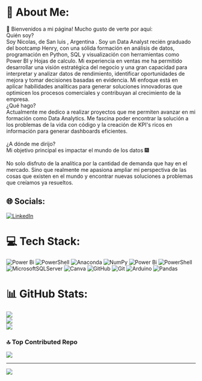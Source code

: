 # 💫 About Me:
💫 Bienvenidos a mi página! Mucho gusto de verte por aquí:<br>Quién soy?<br>Soy Nicolas, de San luis , Argentina . Soy un Data Analyst recién graduado del bootcamp Henry, con una sólida formación en análisis de datos, programación en Python, SQL y visualización con herramientas como Power BI y Hojas de calculo. Mi experiencia en ventas me ha permitido desarrollar una visión estratégica del negocio y una gran capacidad para interpretar y analizar datos de rendimiento, identificar oportunidades de mejora y tomar decisiones basadas en evidencia. Mi enfoque está en aplicar habilidades analíticas para generar soluciones innovadoras que optimicen los procesos comerciales y contribuyan al crecimiento de la empresa.<br>¿Qué hago?<br>Actualmente me dedico a realizar proyectos que me permiten avanzar en mi formación como Data Analytics. Me fascina poder encontrar la solución a los problemas de la vida con código y la creación de KPI's ricos en información para generar dashboards eficientes.<br><br>¿A dónde me dirijo?<br>Mi objetivo principal es impactar el mundo de los datos 🎆<br><br>No solo disfruto de la analítica por la cantidad de demanda que hay en el mercado. Sino que realmente me apasiona ampliar mi perspectiva de las cosas que existen en el mundo y encontrar nuevas soluciones a problemas que creíamos ya resueltos.


## 🌐 Socials:
[![LinkedIn](https://img.shields.io/badge/LinkedIn-%230077B5.svg?logo=linkedin&logoColor=white)](https://linkedin.com/in/https://www.linkedin.com/feed/) 

# 💻 Tech Stack:
![Power Bi](https://img.shields.io/badge/power_bi-F2C811?style=for-the-badge&logo=powerbi&logoColor=black) ![PowerShell](https://img.shields.io/badge/PowerShell-%235391FE.svg?style=for-the-badge&logo=powershell&logoColor=white) ![Anaconda](https://img.shields.io/badge/Anaconda-%2344A833.svg?style=for-the-badge&logo=anaconda&logoColor=white) ![NumPy](https://img.shields.io/badge/numpy-%23013243.svg?style=for-the-badge&logo=numpy&logoColor=white) ![Power Bi](https://img.shields.io/badge/power_bi-F2C811?style=for-the-badge&logo=powerbi&logoColor=black) ![PowerShell](https://img.shields.io/badge/PowerShell-%235391FE.svg?style=for-the-badge&logo=powershell&logoColor=white) ![MicrosoftSQLServer](https://img.shields.io/badge/Microsoft%20SQL%20Server-CC2927?style=for-the-badge&logo=microsoft%20sql%20server&logoColor=white) ![Canva](https://img.shields.io/badge/Canva-%2300C4CC.svg?style=for-the-badge&logo=Canva&logoColor=white) ![GitHub](https://img.shields.io/badge/github-%23121011.svg?style=for-the-badge&logo=github&logoColor=white) ![Git](https://img.shields.io/badge/git-%23F05033.svg?style=for-the-badge&logo=git&logoColor=white) ![Arduino](https://img.shields.io/badge/-Arduino-00979D?style=for-the-badge&logo=Arduino&logoColor=white) ![Pandas](https://img.shields.io/badge/pandas-%23150458.svg?style=for-the-badge&logo=pandas&logoColor=white)
# 📊 GitHub Stats:
![](https://github-readme-stats.vercel.app/api?username=nicobelinaux&theme=dark&hide_border=false&include_all_commits=false&count_private=false)<br/>
![](https://github-readme-streak-stats.herokuapp.com/?user=nicobelinaux&theme=dark&hide_border=false)<br/>
![](https://github-readme-stats.vercel.app/api/top-langs/?username=nicobelinaux&theme=dark&hide_border=false&include_all_commits=false&count_private=false&layout=compact)

### 🔝 Top Contributed Repo
![](https://github-contributor-stats.vercel.app/api?username=nicobelinaux&limit=5&theme=dark&combine_all_yearly_contributions=true)

---
[![](https://visitcount.itsvg.in/api?id=nicobelinaux&icon=0&color=0)](https://visitcount.itsvg.in)

<!-- Proudly created with GPRM ( https://gprm.itsvg.in ) -->
